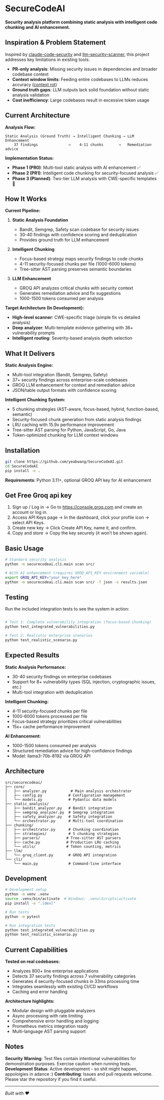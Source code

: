 # SecureCodeAI

**Security analysis platform combining static analysis with intelligent code chunking and AI enhancement.**

## Inspiration & Problem Statement

Inspired by [claude-code-security](https://github.com/anthropics/claude-code-security-review) and [llm-security-scanner](https://github.com/iknowjason/llm-security-scanner), this project addresses key limitations in existing tools:

- **PR-only analysis**: Missing security issues in dependencies and broader codebase context
- **Context window limits**: Feeding entire codebases to LLMs reduces accuracy ([context rot](https://research.trychroma.com/context-rot))
- **Ground truth gaps**: LLM outputs lack solid foundation without static analysis validation
- **Cost inefficiency**: Large codebases result in excessive token usage

## Current Architecture

**Analysis Flow:**
```
Static Analysis (Ground Truth) → Intelligent Chunking → LLM Enhancement
    37 findings              →    4-11 chunks       →   Remediation advice
```

**Implementation Status:**
- **Phase 1 (PR0)**: Multi-tool static analysis with AI enhancement ✅
- **Phase 2 (PR1)**: Intelligent code chunking for security-focused analysis ✅  
- **Phase 3 (Planned)**: Two-tier LLM analysis with CWE-specific templates 🚧

## How It Works

**Current Pipeline:**

1. **Static Analysis Foundation**
   - Bandit, Semgrep, Safety scan codebase for security issues
   - 30-40 findings with confidence scoring and deduplication
   - Provides ground truth for LLM enhancement

2. **Intelligent Chunking** 
   - Focus-based strategy maps security findings to code chunks
   - 4-11 security-focused chunks per file (1000-6000 tokens)
   - Tree-sitter AST parsing preserves semantic boundaries

3. **LLM Enhancement**
   - GROQ API analyzes critical chunks with security context
   - Generates remediation advice and fix suggestions
   - 1000-1500 tokens consumed per analysis

**Target Architecture (In Development):**
- **High-level scanner**: CWE-specific triage (simple fix vs detailed analysis)
- **Deep analyzer**: Multi-template evidence gathering with 36+ vulnerability prompts
- **Intelligent routing**: Severity-based analysis depth selection

## What It Delivers

**Static Analysis Engine:**
- Multi-tool integration (Bandit, Semgrep, Safety)
- 37+ security findings across enterprise-scale codebases
- GROQ LLM enhancement for context and remediation advice
- JSON/table output formats with confidence scoring

**Intelligent Chunking System:**
- 5 chunking strategies (AST-aware, focus-based, hybrid, function-based, semantic)
- Security-focused chunk generation from static analysis findings
- LRU caching with 15.9x performance improvement
- Tree-sitter AST parsing for Python, JavaScript, Go, Java
- Token-optimized chunking for LLM context windows

## Installation

```bash
git clone https://github.com/yeabwang/SecureCodeAI.git
cd SecureCodeAI
pip install -e .
```

**Requirements**: Python 3.11+, optional GROQ API key for AI enhancement

## Get Free Groq api key

1. Sign up / Log in → Go to https://console.groq.com and create an account or log in.
2. Access API Keys page → In the dashboard, click your profile icon → select API Keys.
3. Create new key → Click Create API Key, name it, and confirm.
4. Copy and store → Copy the key securely (it won’t be shown again).

## Basic Usage

```bash
# Standard security analysis
python -m securecodeai.cli.main scan src/

# With AI enhancement (requires GROQ_API_KEY environment variable)
export GROQ_API_KEY="your_key_here"
python -m securecodeai.cli.main scan src/ -f json -o results.json
```

## Testing

Run the included integration tests to see the system in action:

```bash

# Test 1: Complete vulnerability integration (focus-based chunking)
python test_integrated_vulnerabilities.py  

# Test 2: Realistic enterprise scenarios
python test_realistic_scenario.py
```

## Expected Results

**Static Analysis Performance:**
- 30-40 security findings on enterprise codebases
- Support for 8+ vulnerability types (SQL injection, cryptographic issues, etc.)
- Multi-tool integration with deduplication

**Intelligent Chunking:**
- 4-11 security-focused chunks per file
- 1000-6000 tokens processed per file
- Focus-based strategy prioritizes critical vulnerabilities
- 15x+ cache performance improvement

**AI Enhancement:**
- 1000-1500 tokens consumed per analysis
- Structured remediation advice for high-confidence findings
- Model: llama3-70b-8192 via GROQ API

## Architecture

```
src/securecodeai/
├── core/
│   ├── analyzer.py           # Main analysis orchestrator
│   ├── config.py            # Configuration management
│   └── models.py            # Pydantic data models
├── static_analysis/
│   ├── bandit_analyzer.py   # Bandit integration
│   ├── semgrep_analyzer.py  # Semgrep integration
│   ├── safety_analyzer.py   # Safety integration
│   └── orchestrator.py      # Multi-tool coordination
├── chunking/
│   ├── orchestrator.py      # Chunking coordination
│   ├── strategies/          # 5 chunking strategies
│   ├── parsers/            # Tree-sitter AST parsers
│   ├── cache.py            # Production LRU caching
│   └── utils/              # Token counting, metrics
├── llm/
│   └── groq_client.py       # GROQ API integration
└── cli/
    └── main.py              # Command-line interface
```

## Development

```bash
# Development setup
python -m venv .venv
source .venv/bin/activate  # Windows: .venv\Scripts\activate
pip install -e ".[dev]"

# Run tests
python -m pytest

# Run integration tests
python test_integrated_vulnerabilities.py
python test_realistic_scenario.py
```

## Current Capabilities

**Tested on real codebases:**
- Analyzes 800+ line enterprise applications
- Detects 37 security findings across 7 vulnerability categories  
- Generates 4 security-focused chunks in 33ms processing time
- Integrates seamlessly with existing CI/CD workflows
- Caching and error handling

**Architecture highlights:**
- Modular design with pluggable analyzers
- Async processing with rate limiting
- Comprehensive error handling and logging
- Prometheus metrics integration ready
- Multi-language AST parsing support


## Notes

**Security Warning**: Test files contain intentional vulnerabilities for demonstration purposes. Exercise caution when running tests.
**Development Status**: Active development - so shit might happen, appoloigies in adance :)
**Contributing**: Issues and pull requests welcome. Please star the repository if you find it useful.

---
*Built with ❤️*